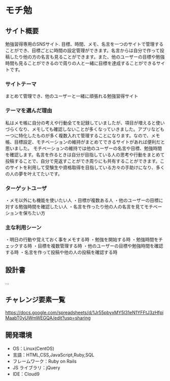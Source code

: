 # モチ勉

## サイト概要

勉強習得専用のSNSサイト.
目標、時間、メモ、名言を一つのサイトで管理することができ、目標ごとに時間の設定管理ができます。名言からは自分で作って投稿したり他の方の名言も見ることができます。また、他のユーザーの目標や勉強時間も見ることができるので周りの人と一緒に目標を達成することができるサイトです。

### サイトテーマ

まとめて管理でき、他のユーザーと一緒に頑張れる勉強習得サイト

### テーマを選んだ理由

私はメモ帳に自分の考えや行動全てを記録していましたが、項目が増えると使いづらくなり、メモしても確認しないことが多くなっていきました。アプリなども一つに特化したものが多く複数入れて管理することになります。なので、メモ帳、目標設定、モチベーションの維持がまとめてできるサイトがあれば便利だと思いました。
モチベーションの維持では他のユーザーの名言や目標、勉強時間を確認します。名言を作るときは自分が目指している人の思考や行動をまとめて投稿することで、自分で見返すことができ周りにも共有することができます。このサイトを利用して受験生や資格取得を目指している方々の手助けになり、多くの人の夢を叶えてたいです。
### ターゲットユーザ

・メモ以外にも機能を使いたい人
・目標が複数ある人
・他のユーザーの目標に対する勉強時間を確認したい人
・名言を作ったり他の人の名言を見てモチベーションを保ちたい方

### 主な利用シーン

・明日の行動や覚えておく事をメモする時
・勉強を開始する時
・勉強時間をチェックする時
・目標を複数管理する時
・他のユーザーの目標や勉強時間を確認する時
・名言を作って投稿や他の人の投稿を確認する時

## 設計書

...

## チャレンジ要素一覧

https://docs.google.com/spreadsheets/d/1Jr55pbyxMY5l31eN1YFFtJ3zHfpiMaabT0yUWmWEGQA/edit?usp=sharing

## 開発環境

- OS：Linux(CentOS)
- 言語：HTML,CSS,JavaScript,Ruby,SQL
- フレームワーク：Ruby on Rails
- JS ライブラリ：jQuery
- IDE：Cloud9